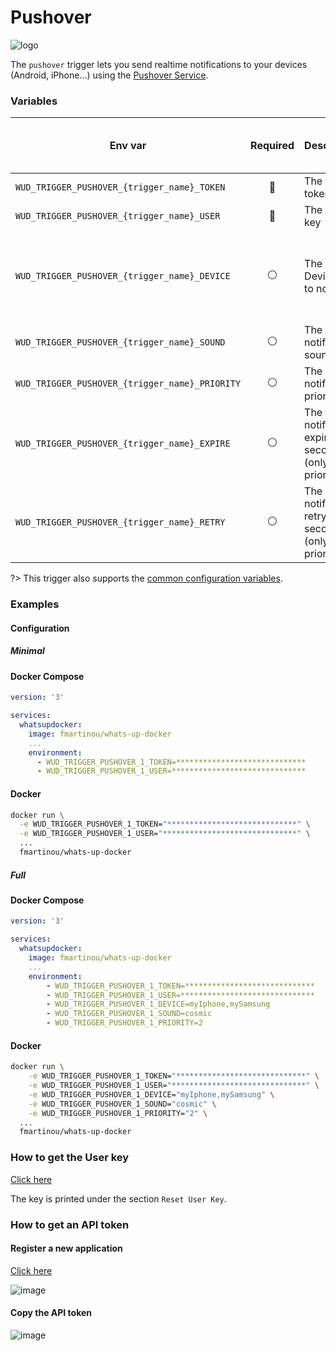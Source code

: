 # Pushover
![logo](pushover.png)

The `pushover` trigger lets you send realtime notifications to your devices (Android, iPhone...) using the [Pushover Service](https://pushover.net/).

### Variables

| Env var                                        | Required       | Description                                               | Supported values                                                                                   | Default value when missing  |
|------------------------------------------------|:--------------:|-----------------------------------------------------------| -------------------------------------------------------------------------------------------------- |-----------------------------| 
| `WUD_TRIGGER_PUSHOVER_{trigger_name}_TOKEN`    | :red_circle:   | The API token                                             |                                                                                                    |                             |
| `WUD_TRIGGER_PUSHOVER_{trigger_name}_USER`     | :red_circle:   | The User key                                              |                                                                                                    |                             |
| `WUD_TRIGGER_PUSHOVER_{trigger_name}_DEVICE`   | :white_circle: | The Device(s) to notify                                   | Coma separated list of devices (e.g. dev1,dev2) ([see here](https://pushover.net/api#identifiers)) |                             |
| `WUD_TRIGGER_PUSHOVER_{trigger_name}_SOUND`    | :white_circle: | The notification sound                                    | [see here](https://pushover.net/api#sounds)                                                        | `pushover`                  |
| `WUD_TRIGGER_PUSHOVER_{trigger_name}_PRIORITY` | :white_circle: | The notification priority                                 | [see here](https://pushover.net/api#priority)                                                      | `0`                         |
| `WUD_TRIGGER_PUSHOVER_{trigger_name}_EXPIRE`   | :white_circle: | The notification expire in seconds (only when priority=2) | [see here](https://pushover.net/api#priority)                                                      |                             |
| `WUD_TRIGGER_PUSHOVER_{trigger_name}_RETRY`    | :white_circle: | The notification retry in seconds (only when priority=2)  | [see here](https://pushover.net/api#priority)                                                      |                             |

?> This trigger also supports the [common configuration variables](configuration/triggers/?id=common-trigger-configuration).

### Examples

#### Configuration
##### Minimal
<!-- tabs:start -->
#### **Docker Compose**
```yaml
version: '3'

services:
  whatsupdocker:
    image: fmartinou/whats-up-docker
    ...
    environment:
      - WUD_TRIGGER_PUSHOVER_1_TOKEN=*****************************
      - WUD_TRIGGER_PUSHOVER_1_USER=******************************
```

#### **Docker**
```bash
docker run \
  -e WUD_TRIGGER_PUSHOVER_1_TOKEN="*****************************" \
  -e WUD_TRIGGER_PUSHOVER_1_USER="******************************" \
  ...
  fmartinou/whats-up-docker
```
<!-- tabs:end -->

##### Full
<!-- tabs:start -->
#### **Docker Compose**
```yaml
version: '3'

services:
  whatsupdocker:
    image: fmartinou/whats-up-docker
    ...
    environment:
        - WUD_TRIGGER_PUSHOVER_1_TOKEN=*****************************
        - WUD_TRIGGER_PUSHOVER_1_USER=******************************
        - WUD_TRIGGER_PUSHOVER_1_DEVICE=myIphone,mySamsung
        - WUD_TRIGGER_PUSHOVER_1_SOUND=cosmic
        - WUD_TRIGGER_PUSHOVER_1_PRIORITY=2
```

#### **Docker**
```bash
docker run \
    -e WUD_TRIGGER_PUSHOVER_1_TOKEN="*****************************" \
    -e WUD_TRIGGER_PUSHOVER_1_USER="******************************" \
    -e WUD_TRIGGER_PUSHOVER_1_DEVICE="myIphone,mySamsung" \
    -e WUD_TRIGGER_PUSHOVER_1_SOUND="cosmic" \
    -e WUD_TRIGGER_PUSHOVER_1_PRIORITY="2" \
  ...
  fmartinou/whats-up-docker
```
<!-- tabs:end -->

### How to get the User key
[Click here](https://pushover.net/settings)

The key is printed under the section `Reset User Key`.

### How to get an API token
#### Register a new application
[Click here](https://pushover.net/apps/build)

![image](pushover_register.png)

#### Copy the API token
![image](pushover_api_token.png)
